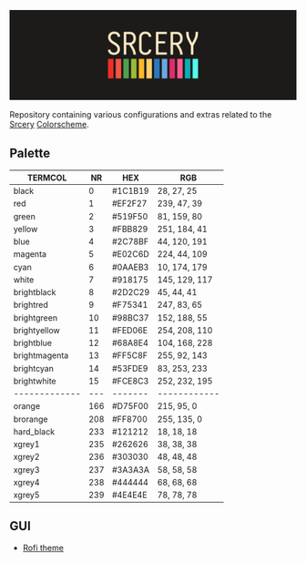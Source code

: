 ![title](assets/title.png)

Repository containing various configurations and extras related to the [Srcery](https://github.com/roosta/vim-srcery) [Colorscheme](https://github.com/roosta/emacs-srcery).

## Palette

TERMCOL       | NR  | HEX     | RGB
------------- | --- | ------- | ------------
black         |  0  | #1C1B19 | 28,  27,  25
red           |  1  | #EF2F27 | 239, 47, 39
green         |  2  | #519F50 | 81,  159, 80
yellow        |  3  | #FBB829 | 251, 184, 41
blue          |  4  | #2C78BF | 44, 120, 191
magenta       |  5  | #E02C6D | 224, 44,  109
cyan          |  6  | #0AAEB3 | 10, 174, 179
white         |  7  | #918175 | 145, 129, 117
brightblack   |  8  | #2D2C29 | 45, 44, 41
brightred     |  9  | #F75341 | 247, 83, 65
brightgreen   |  10 | #98BC37 | 152, 188, 55
brightyellow  |  11 | #FED06E | 254, 208, 110
brightblue    |  12 | #68A8E4 | 104, 168, 228
brightmagenta |  13 | #FF5C8F | 255, 92, 143
brightcyan    |  14 | #53FDE9 | 83, 253, 233
brightwhite   |  15 | #FCE8C3 | 252, 232, 195
------------- | --- | ------- | ------------
orange        | 166 | #D75F00 |  215, 95, 0 |
brorange      | 208 | #FF8700 | 255, 135, 0
hard_black    | 233 | #121212 | 18, 18, 18
xgrey1        | 235 | #262626 | 38, 38, 38
xgrey2        | 236 | #303030 | 48, 48, 48
xgrey3        | 237 | #3A3A3A | 58, 58, 58
xgrey4        | 238 | #444444 | 68, 68, 68
xgrey5        | 239 | #4E4E4E | 78, 78, 78

## GUI
* [Rofi theme](https://github.com/roosta/contrib-srcery/tree/master/gui/rofi)
